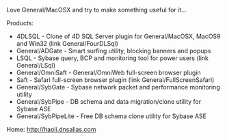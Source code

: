 

Love General/MacOSX and try to make something useful for it...

Products:

* 4DLSQL - Clone of 4D SQL Server plugin for General/MacOSX, MacOS9 and Win32  (link General/FourDLSql)
* General/ADGate - Smart surfing utility, blocking banners and popups
* LSQL - Sybase query, BCP and monitoring tool for power users (link General/LSql)
* General/OmniSaft - General/OmniWeb full-screen browser plugin
* Saft - Safari full-screen browser plugin (link General/FullScreenSafari)
* General/SybGate - Sybase network packet and performance monitoring utility
* General/SybPipe - DB schema and data migration/clone utility for Sybase ASE
* General/SybPipeLite - Free DB schema clone utility for Sybase ASE


Home:
http://haoli.dnsalias.com